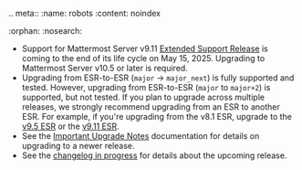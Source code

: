 .. meta::
   :name: robots
   :content: noindex

:orphan:
:nosearch:

- Support for Mattermost Server v9.11 [Extended Support Release](https://docs.mattermost.com/about/release-policy.html#extended-support-releases) is coming to the end of its life cycle on May 15, 2025. Upgrading to Mattermost Server v10.5 or later is required.
- Upgrading from ESR-to-ESR (``major`` -> ``major_next``) is fully supported and tested. However, upgrading from ESR-to-ESR (``major`` to ``major+2``) is supported, but not tested. If you plan to upgrade across multiple releases, we strongly recommend upgrading from an ESR to another ESR. For example, if you're upgrading from the v8.1 ESR, upgrade to the [v9.5 ESR](https://docs.mattermost.com/about/mattermost-v9-changelog.html#release-v9-5-extended-support-release) or the [v9.11 ESR](https://docs.mattermost.com/about/mattermost-v9-changelog.html#release-v9-11-extended-support-release).
- See the [Important Upgrade Notes](https://docs.mattermost.com/upgrade/important-upgrade-notes.html) documentation for details on upgrading to a newer release.
- See the [changelog in progress](https://bit.ly/2nK3cVf) for details about the upcoming release.
